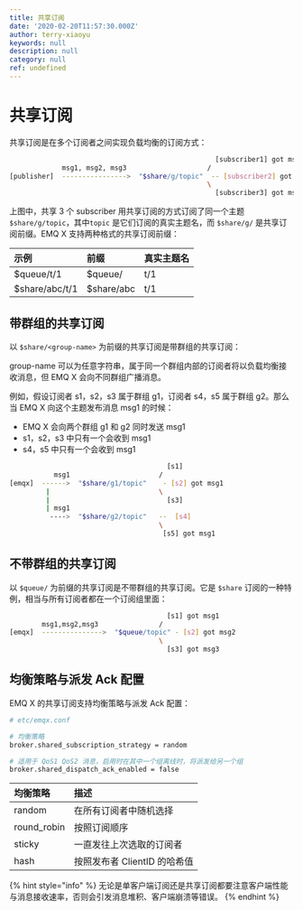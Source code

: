 ```yaml
---
title: 共享订阅
date: '2020-02-20T11:57:30.000Z'
author: terry-xiaoyu
keywords: null
description: null
category: null
ref: undefined
---
```


# 共享订阅

共享订阅是在多个订阅者之间实现负载均衡的订阅方式：

```bash
                                                   [subscriber1] got msg1
             msg1, msg2, msg3                    /
[publisher]  ---------------->  "$share/g/topic"  -- [subscriber2] got msg2
                                                 \
                                                   [subscriber3] got msg3
```

上图中，共享 3 个 subscriber 用共享订阅的方式订阅了同一个主题 `$share/g/topic`，其中`topic` 是它们订阅的真实主题名，而 `$share/g/` 是共享订阅前缀。EMQ X 支持两种格式的共享订阅前缀：

| 示例 | 前缀 | 真实主题名 |
| :--- | :--- | :--- |
| $queue/t/1 | $queue/ | t/1 |
| $share/abc/t/1 | $share/abc | t/1 |

## 带群组的共享订阅

以 `$share/<group-name>` 为前缀的共享订阅是带群组的共享订阅：

group-name 可以为任意字符串，属于同一个群组内部的订阅者将以负载均衡接收消息，但 EMQ X 会向不同群组广播消息。

例如，假设订阅者 s1，s2，s3 属于群组 g1，订阅者 s4，s5 属于群组 g2。那么当 EMQ X 向这个主题发布消息 msg1 的时候：

* EMQ X 会向两个群组 g1 和 g2 同时发送 msg1
* s1，s2，s3 中只有一个会收到 msg1
* s4，s5 中只有一个会收到 msg1

```bash
                                       [s1]
           msg1                      /
[emqx]  ------>  "$share/g1/topic"    - [s2] got msg1
         |                           \
         |                             [s3]
         | msg1
          ---->  "$share/g2/topic"   --  [s4]
                                     \
                                      [s5] got msg1
```

## 不带群组的共享订阅

以 `$queue/` 为前缀的共享订阅是不带群组的共享订阅。它是 `$share` 订阅的一种特例，相当与所有订阅者都在一个订阅组里面：

```bash
                                       [s1] got msg1
        msg1,msg2,msg3               /
[emqx]  --------------->  "$queue/topic" - [s2] got msg2
                                     \
                                       [s3] got msg3
```

## 均衡策略与派发 Ack 配置

EMQ X 的共享订阅支持均衡策略与派发 Ack 配置：

```bash
# etc/emqx.conf

# 均衡策略
broker.shared_subscription_strategy = random

# 适用于 QoS1 QoS2 消息，启用时在其中一个组离线时，将派发给另一个组
broker.shared_dispatch_ack_enabled = false
```

| 均衡策略 | 描述 |
| :--- | :--- |
| random | 在所有订阅者中随机选择 |
| round\_robin | 按照订阅顺序 |
| sticky | 一直发往上次选取的订阅者 |
| hash | 按照发布者 ClientID 的哈希值 |

{% hint style="info" %}
无论是单客户端订阅还是共享订阅都要注意客户端性能与消息接收速率，否则会引发消息堆积、客户端崩溃等错误。
{% endhint %}

